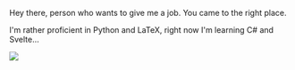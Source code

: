 Hey there, person who wants to give me a job. You came to the right place.

I'm rather proficient in Python and LaTeX, right now I'm learning C# and Svelte…

<img src = "unhined.png"/>

<!---
```
          ┌────────┐
    ┌─────┤It could◄─────┐
    │     │be worse│     │
    │     └────────┘     │
┌───▼────┐          ┌────┴───┐
|It could│          │It could│
│be worse│          │be worse│
└───┬────┘          └────▲───┘
    │     ┌────────┐     │
    │     │It could│     │
    └─────►be worse├─────┘
          └────────┘
```


Quacken8/Quacken8 is a ✨ special ✨ repository because its `README.md` (this file) appears on your GitHub profile.
You can click the Preview link to take a look at your changes.
--->
